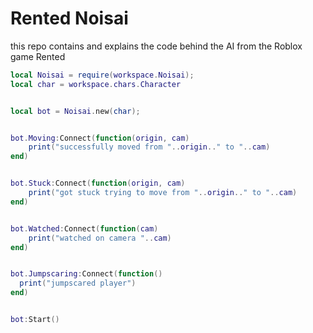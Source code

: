 # Rented Noisai
this repo contains and explains the code behind the AI from the Roblox game Rented

```lua
local Noisai = require(workspace.Noisai);
local char = workspace.chars.Character


local bot = Noisai.new(char);


bot.Moving:Connect(function(origin, cam)
    print("successfully moved from "..origin.." to "..cam)
end)


bot.Stuck:Connect(function(origin, cam)
    print("got stuck trying to move from "..origin.." to "..cam)
end)


bot.Watched:Connect(function(cam)
    print("watched on camera "..cam)
end)


bot.Jumpscaring:Connect(function()
  print("jumpscared player")
end)


bot:Start()
```

